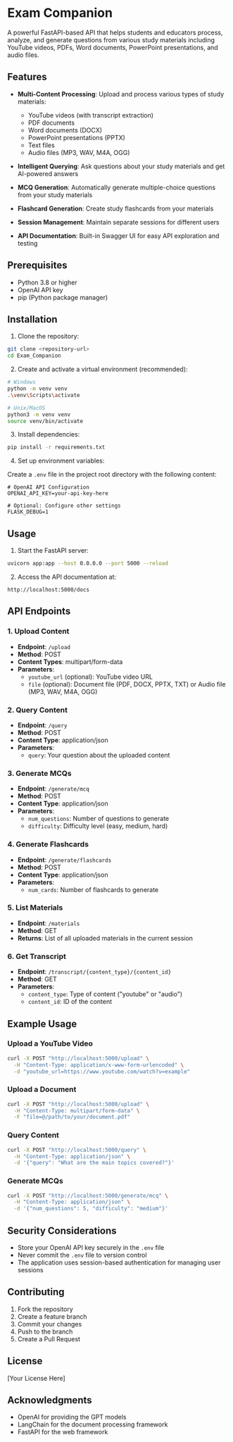 # Exam Companion

A powerful FastAPI-based API that helps students and educators process, analyze, and generate questions from various study materials including YouTube videos, PDFs, Word documents, PowerPoint presentations, and audio files.

## Features

- **Multi-Content Processing**: Upload and process various types of study materials:
  - YouTube videos (with transcript extraction)
  - PDF documents
  - Word documents (DOCX)
  - PowerPoint presentations (PPTX)
  - Text files
  - Audio files (MP3, WAV, M4A, OGG)

- **Intelligent Querying**: Ask questions about your study materials and get AI-powered answers
- **MCQ Generation**: Automatically generate multiple-choice questions from your study materials
- **Flashcard Generation**: Create study flashcards from your materials
- **Session Management**: Maintain separate sessions for different users
- **API Documentation**: Built-in Swagger UI for easy API exploration and testing

## Prerequisites

- Python 3.8 or higher
- OpenAI API key
- pip (Python package manager)

## Installation

1. Clone the repository:
```bash
git clone <repository-url>
cd Exam_Companion
```

2. Create and activate a virtual environment (recommended):
```bash
# Windows
python -m venv venv
.\venv\Scripts\activate

# Unix/MacOS
python3 -m venv venv
source venv/bin/activate
```

3. Install dependencies:
```bash
pip install -r requirements.txt
```

4. Set up environment variables:

Create a `.env` file in the project root directory with the following content:
```env
# OpenAI API Configuration
OPENAI_API_KEY=your-api-key-here

# Optional: Configure other settings
FLASK_DEBUG=1
```

## Usage

1. Start the FastAPI server:
```bash
uvicorn app:app --host 0.0.0.0 --port 5000 --reload
```

2. Access the API documentation at:
```
http://localhost:5000/docs
```

## API Endpoints

### 1. Upload Content
- **Endpoint**: `/upload`
- **Method**: POST
- **Content Types**: multipart/form-data
- **Parameters**:
  - `youtube_url` (optional): YouTube video URL
  - `file` (optional): Document file (PDF, DOCX, PPTX, TXT) or Audio file (MP3, WAV, M4A, OGG)

### 2. Query Content
- **Endpoint**: `/query`
- **Method**: POST
- **Content Type**: application/json
- **Parameters**:
  - `query`: Your question about the uploaded content

### 3. Generate MCQs
- **Endpoint**: `/generate/mcq`
- **Method**: POST
- **Content Type**: application/json
- **Parameters**:
  - `num_questions`: Number of questions to generate
  - `difficulty`: Difficulty level (easy, medium, hard)

### 4. Generate Flashcards
- **Endpoint**: `/generate/flashcards`
- **Method**: POST
- **Content Type**: application/json
- **Parameters**:
  - `num_cards`: Number of flashcards to generate

### 5. List Materials
- **Endpoint**: `/materials`
- **Method**: GET
- **Returns**: List of all uploaded materials in the current session

### 6. Get Transcript
- **Endpoint**: `/transcript/{content_type}/{content_id}`
- **Method**: GET
- **Parameters**:
  - `content_type`: Type of content ("youtube" or "audio")
  - `content_id`: ID of the content

## Example Usage

### Upload a YouTube Video
```bash
curl -X POST "http://localhost:5000/upload" \
  -H "Content-Type: application/x-www-form-urlencoded" \
  -d "youtube_url=https://www.youtube.com/watch?v=example"
```

### Upload a Document
```bash
curl -X POST "http://localhost:5000/upload" \
  -H "Content-Type: multipart/form-data" \
  -F "file=@/path/to/your/document.pdf"
```

### Query Content
```bash
curl -X POST "http://localhost:5000/query" \
  -H "Content-Type: application/json" \
  -d '{"query": "What are the main topics covered?"}'
```

### Generate MCQs
```bash
curl -X POST "http://localhost:5000/generate/mcq" \
  -H "Content-Type: application/json" \
  -d '{"num_questions": 5, "difficulty": "medium"}'
```

## Security Considerations

- Store your OpenAI API key securely in the `.env` file
- Never commit the `.env` file to version control
- The application uses session-based authentication for managing user sessions

## Contributing

1. Fork the repository
2. Create a feature branch
3. Commit your changes
4. Push to the branch
5. Create a Pull Request

## License

[Your License Here]

## Acknowledgments

- OpenAI for providing the GPT models
- LangChain for the document processing framework
- FastAPI for the web framework
